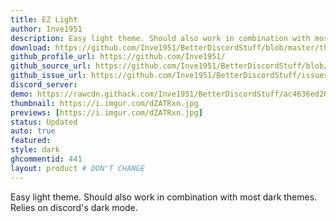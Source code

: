 ```yaml
---
title: EZ Light
author: Inve1951
description: Easy light theme. Should also work in combination with most dark themes. Relies on discord's dark mode.
download: https://github.com/Inve1951/BetterDiscordStuff/blob/master/themes/EzLight.theme.css
github_profile_url: https://github.com/Inve1951/
github_source_url: https://github.com/Inve1951/BetterDiscordStuff/blob/master/themes/EzLight.theme.css
github_issue_url: https://github.com/Inve1951/BetterDiscordStuff/issues
discord_server: 
demo: https://rawcdn.githack.com/Inve1951/BetterDiscordStuff/ac4636ed2627a6570a01c86a6724096075012ba8/themes/EzLight.theme.css
thumbnail: https://i.imgur.com/dZATRxn.jpg
previews: [https://i.imgur.com/dZATRxn.jpg]
status: Updated
auto: true
featured: 
style: dark
ghcommentid: 441
layout: product # DON'T CHANGE
---
```

Easy light theme. Should also work in combination with most dark themes. Relies on discord's dark mode.